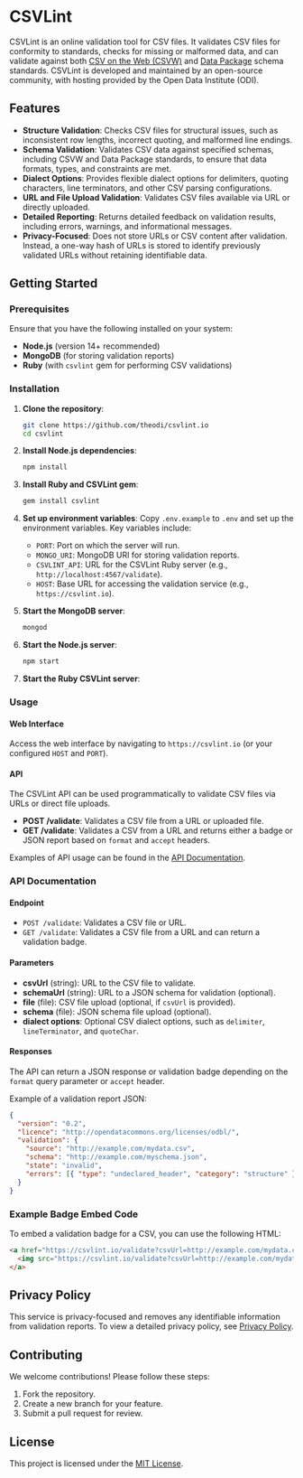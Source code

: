 # CSVLint

CSVLint is an online validation tool for CSV files. It validates CSV files for conformity to standards, checks for missing or malformed data, and can validate against both [CSV on the Web (CSVW)](https://www.w3.org/TR/tabular-data-model/) and [Data Package](https://specs.frictionlessdata.io/data-package/) schema standards. CSVLint is developed and maintained by an open-source community, with hosting provided by the Open Data Institute (ODI).

## Features

- **Structure Validation**: Checks CSV files for structural issues, such as inconsistent row lengths, incorrect quoting, and malformed line endings.
- **Schema Validation**: Validates CSV data against specified schemas, including CSVW and Data Package standards, to ensure that data formats, types, and constraints are met.
- **Dialect Options**: Provides flexible dialect options for delimiters, quoting characters, line terminators, and other CSV parsing configurations.
- **URL and File Upload Validation**: Validates CSV files available via URL or directly uploaded.
- **Detailed Reporting**: Returns detailed feedback on validation results, including errors, warnings, and informational messages.
- **Privacy-Focused**: Does not store URLs or CSV content after validation. Instead, a one-way hash of URLs is stored to identify previously validated URLs without retaining identifiable data.

## Getting Started

### Prerequisites

Ensure that you have the following installed on your system:

- **Node.js** (version 14+ recommended)
- **MongoDB** (for storing validation reports)
- **Ruby** (with `csvlint` gem for performing CSV validations)


### Installation

1. **Clone the repository**:
   ```bash
   git clone https://github.com/theodi/csvlint.io
   cd csvlint
   ```

2. **Install Node.js dependencies**:
   ```bash
   npm install
   ```

3. **Install Ruby and CSVLint gem**:
   ```bash
   gem install csvlint
   ```

4. **Set up environment variables**:
   Copy `.env.example` to `.env` and set up the environment variables. Key variables include:
   - `PORT`: Port on which the server will run.
   - `MONGO_URI`: MongoDB URI for storing validation reports.
   - `CSVLINT_API`: URL for the CSVLint Ruby server (e.g., `http://localhost:4567/validate`).
   - `HOST`: Base URL for accessing the validation service (e.g., `https://csvlint.io`).

5. **Start the MongoDB server**:
   ```bash
   mongod
   ```

6. **Start the Node.js server**:
   ```bash
   npm start
   ```

7. **Start the Ruby CSVLint server**:

### Usage

#### Web Interface

Access the web interface by navigating to `https://csvlint.io` (or your configured `HOST` and `PORT`).

#### API

The CSVLint API can be used programmatically to validate CSV files via URLs or direct file uploads.

- **POST /validate**: Validates a CSV file from a URL or uploaded file.
- **GET /validate**: Validates a CSV from a URL and returns either a badge or JSON report based on `format` and `accept` headers.

Examples of API usage can be found in the [API Documentation](#api-documentation).

### API Documentation

#### Endpoint

- `POST /validate`: Validates a CSV file or URL.
- `GET /validate`: Validates a CSV file from a URL and can return a validation badge.

#### Parameters

- **csvUrl** (string): URL to the CSV file to validate.
- **schemaUrl** (string): URL to a JSON schema for validation (optional).
- **file** (file): CSV file upload (optional, if `csvUrl` is provided).
- **schema** (file): JSON schema file upload (optional).
- **dialect options**: Optional CSV dialect options, such as `delimiter`, `lineTerminator`, and `quoteChar`.

#### Responses

The API can return a JSON response or validation badge depending on the `format` query parameter or `accept` header.

Example of a validation report JSON:
```json
{
  "version": "0.2",
  "licence": "http://opendatacommons.org/licenses/odbl/",
  "validation": {
    "source": "http://example.com/mydata.csv",
    "schema": "http://example.com/myschema.json",
    "state": "invalid",
    "errors": [{ "type": "undeclared_header", "category": "structure" }]
  }
}
```

### Example Badge Embed Code

To embed a validation badge for a CSV, you can use the following HTML:
```html
<a href="https://csvlint.io/validate?csvUrl=http://example.com/mydata.csv">
  <img src="https://csvlint.io/validate?csvUrl=http://example.com/mydata.csv&format=svg" alt="Validation Badge">
</a>
```

## Privacy Policy

This service is privacy-focused and removes any identifiable information from validation reports. To view a detailed privacy policy, see [Privacy Policy](link-to-privacy-policy).

## Contributing

We welcome contributions! Please follow these steps:

1. Fork the repository.
2. Create a new branch for your feature.
3. Submit a pull request for review.

## License

This project is licensed under the [MIT License](LICENSE).